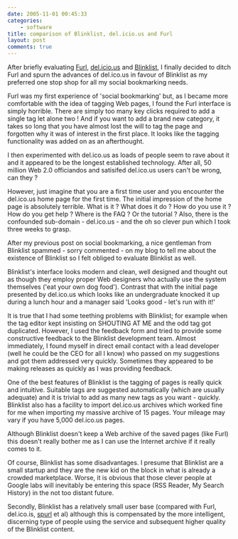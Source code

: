 ```yaml
---
date: 2005-11-01 00:45:33
categories:
    - software
title: comparison of Blinklist, del.icio.us and Furl
layout: post
comments: true
---
```

After briefly evaluating [Furl](http://furl.net/),
[del.icio.us](http://del.icio.us/) and
[Blinklist](http://www.blinklist.com/), I finally decided to ditch Furl
and spurn the advances of del.ico.us in favour of Blinklist as my
preferred one stop shop for all my social bookmarking needs.

Furl was my first experience of 'social bookmarking' but, as I became
more comfortable with the idea of tagging Web pages, I found the Furl
interface is simply horrible. There are simply too many key clicks
required to add a single tag let alone two ! And if you want to add a
brand new category, it takes so long that you have almost lost the will
to tag the page and forgotten why it was of interest in the first place.
It looks like the tagging functionality was added on as an afterthought.

I then experimented with del.ico.us as loads of people seem to rave
about it and it appeared to be the longest established technology. After
all, 50 million Web 2.0 officiandos and satisifed del.ico.us users can't
be wrong, can they ?

However, just imagine that you are a first time user and you encounter
the del.ico.us home page for the first time. The initial impression of
the home page is absolutely terrible. What is it ? What does it do ? How
do you use it ? How do you get help ? Where is the FAQ ? Or the tutorial
? Also, there is the confounded sub-domain - del.ico.us - and the oh so
clever pun which I took three weeks to grasp.

After my previous post on social bookmarking, a nice gentleman from
Blinklist spammed - sorry commented - on my blog to tell me about the
existence of Blinklist so I felt obliged to evaluate Blinklist as well.

Blinklist's interface looks modern and clean, well designed and thought
out as though they employ proper Web designers who actually use the
system themselves ('eat your own dog food'). Contrast that with the
initial page presented by del.ico.us which looks like an undergraduate
knocked it up during a lunch hour and a manager said 'Looks good - let's
run with it!'

It is true that I had some teething problems with Blinklist; for example
when the tag editor kept insisting on SHOUTING AT ME and the odd tag got
duplicated. However, I used the feedback form and tried to provide some
constructive feedback to the Blinklist development team. Almost
immediately, I found myself in direct email contact with a lead
developer (well he could be the CEO for all I know) who passed on my
suggestions and got them addressed very quickly. Sometimes they appeared
to be making releases as quickly as I was providing feedback.

One of the best features of Blinklist is the tagging of pages is really
quick and intuitive. Suitable tags are suggested automatically (which
are usually adequate) and it is trivial to add as many new tags as you
want - quickly. Blinklist also has a facility to import del.ico.us
archives which worked fine for me when importing my massive archive of
15 pages. Your mileage may vary if you have 5,000 del.ico.us pages.

Although Blinklist doesn't keep a Web archive of the saved pages (like
Furl) this doesn't really bother me as I can use the Internet archive if
it really comes to it.

Of course, Blinklist has some disadvantages. I presume that Blinklist
are a small startup and they are the new kid on the block in what is
already a crowded marketplace. Worse, it is obvious that those clever
people at Google labs will inevitably be entering this space (RSS
Reader, My Search History) in the not too distant future.

Secondly, Blinklist has a relatively small user base (compared with
Furl, del.ico.is, [spurl](http://spurl.net/) et al) although this is
compensated by the more intelligent, discerning type of people using the
service and subsequent higher quality of the Blinklist content.
